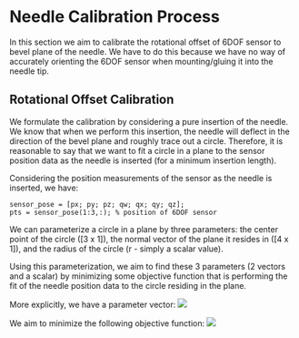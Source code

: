 # Needle Calibration Process

In this section we aim to calibrate the rotational offset of 6DOF sensor to bevel plane of the needle. We have to do this because we have no way of accurately orienting the 6DOF sensor when mounting/gluing it into the needle tip.

## Rotational Offset Calibration

We formulate the calibration by considering a pure insertion of the needle. We know that when we perform this insertion, the needle will deflect in the direction of the bevel plane and roughly trace out a circle. Therefore, it is reasonable to say that we want to fit a circle in a plane to the sensor position data as the needle is inserted (for a minimum insertion length).

Considering the position measurements of the sensor as the needle is inserted, we have:

```
sensor_pose = [px; py; pz; qw; qx; qy; qz];
pts = sensor_pose(1:3,:); % position of 6DOF sensor
```

We can parameterize a circle in a plane by three parameters: the center point of the circle ([3 x 1]), the normal vector of the plane it resides in ([4 x 1]), and the radius of the circle (r - simply a scalar value).

Using this parameterization, we aim to find these 3 parameters (2 vectors and a scalar) by minimizing some objective function that is performing the fit of the needle position data to the circle residing in the plane.

More explicitly, we have a parameter vector:
<img src="https://render.githubusercontent.com/render/math?math=]\eta = [c_x c_y c_z n_x n_y n_z r]^T">

We aim to minimize the following objective function:
<img src="https://render.githubusercontent.com/render/math?math=f(\eta) = \sum_{i=1}^(N) \text{distance from circle}">


<!-- <img src="https://render.githubusercontent.com/render/math?math=\min_{T \in SE(3), C} \sum_{i=1}^{N_s} \sum_{j=1}^{N_m} C_{ij} \hspace{1mm} \lVert Tp^{m_j} - p^{s_i} \rVert^2"> -->
